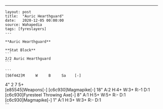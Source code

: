 ---
    layout: post
    title:  "Auric Hearthguard"
    date:   2020-12-05 00:00:00
    source: Wahapedia
    tags: [fyreslayers]
    ---
    
    **Auric Hearthguard**
    
    **Stat Block**
    ```
    2/2 Auric Hearthguard
    ```
    
    ```
    [56f442]M     W     B     Sa    [-]
4"    2     7     5+    
[e85545]Weapons[-]
[c6c930]Magmapike[-]
18"    A:2    H:4+   W:3+   R:-1   D:1   
[c6c930]Fyresteel Throwing Axe[-]
8"     A:1    H:5+   W:5+   R:-    D:1   
[c6c930]Magmapike[-]
1"     A:1    H:3+   W:3+   R:-    D:1   
    ```
    
    
    